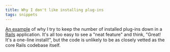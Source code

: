 ```yaml
---
title: Why I don't like installing plug-ins
tags: snippets
---
```


[An example](http://www.rorsecurity.info/2007/10/28/restful_authentication-login-security/) of why I try to keep the number of installed plug-ins down in a [Rails](http://www.wincent.com/wiki/Rails) application. It's all too easy to see a "neat feature" and think, "Great! It's a one-line install!", but the code is unlikely to be as closely vetted as the core Rails codebase itself.
